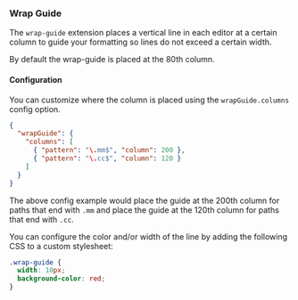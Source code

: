 ### Wrap Guide

The `wrap-guide` extension places a vertical line in each editor at a certain
column to guide your formatting so lines do not exceed a certain width.

By default the wrap-guide is placed at the 80th column.

#### Configuration

You can customize where the column is placed using the `wrapGuide.columns`
config option.

```json
{
  "wrapGuide": {
    "columns": [
      { "pattern": "\.mm$", "column": 200 },
      { "pattern": "\.cc$", "column": 120 }
    ]
  }
}
```

The above config example would place the guide at the 200th column for paths
that end with `.mm` and place the guide at the 120th column for paths that end
with `.cc`.

You can configure the color and/or width of the line by adding the following
CSS to a custom stylesheet:

```css
.wrap-guide {
  width: 10px;
  background-color: red;
}
```
